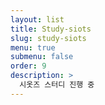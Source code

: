 ```yaml
---
layout: list
title: Study-siots
slug: study-siots
menu: true
submenu: false
order: 9
description: >
  시옷즈 스터디 진행 중
---
```

